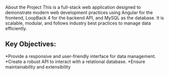 About the Project 
This is a full-stack web application designed to demonstrate modern web development practices using Angular for the frontend, LoopBack 4 for the backend API, and MySQL as the database. It is scalable, modular, and follows industry best practices to manage data efficiently.
## Key Objectives:
*Provide a responsive and user-friendly interface for data management.
*Create a robust API to interact with a relational database.
*Ensure maintainability and extensibility
